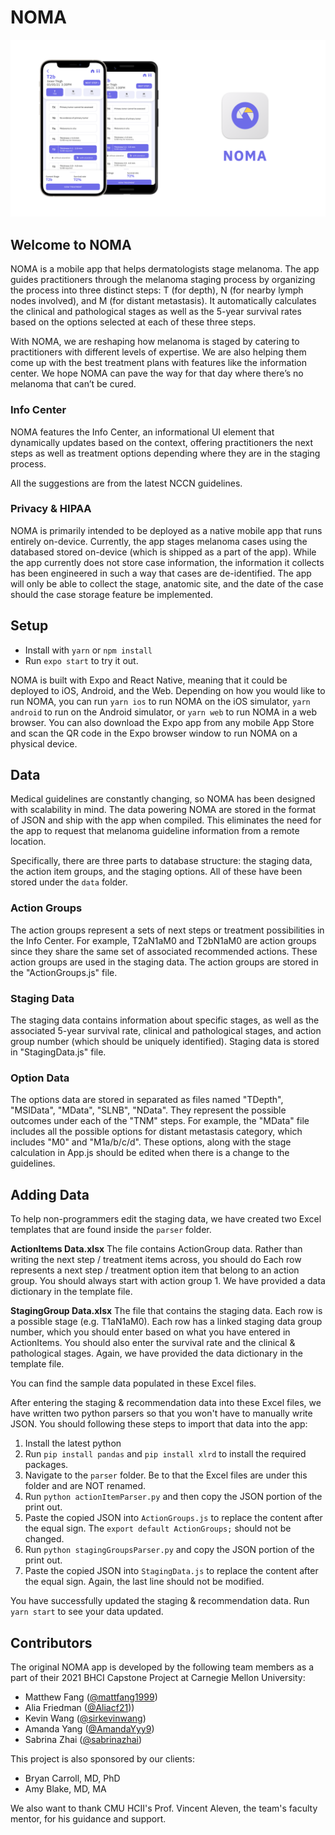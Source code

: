# NOMA
![NOMA app cover image](docs/noma_cover.png)

## Welcome to NOMA
NOMA is a mobile app that helps dermatologists stage melanoma. The app guides practitioners through the melanoma staging process by organizing the process into three distinct steps: T (for depth), N (for nearby lymph nodes involved), and M (for distant metastasis). It automatically calculates the clinical and pathological stages as well as the 5-year survival rates based on the options selected at each of these three steps. 

With NOMA, we are reshaping how melanoma is staged by catering to practitioners with different levels of expertise. We are also helping them come up with the best treatment plans with features like the information center. We hope NOMA can pave the way for that day where there’s no melanoma that can’t be cured.

### Info Center
NOMA features the Info Center, an informational UI element that dynamically updates based on the context, offering practitioners the next steps as well as treatment options depending where they are in the staging process.

All the suggestions are from the latest NCCN guidelines.

### Privacy & HIPAA
NOMA is primarily intended to be deployed as a native mobile app that runs entirely on-device. Currently, the app stages melanoma cases using the databased stored on-device (which is shipped as a part of the app). While the app currently does not store case information, the information it collects has been engineered in such a way that cases are de-identified. The app will only be able to collect the stage, anatomic site, and the date of the case should the case storage feature be implemented.

## Setup
* Install with `yarn` or `npm install`
* Run `expo start` to try it out.

NOMA is built with Expo and React Native, meaning that it could be deployed to iOS, Android, and the Web. Depending on how you would like to run NOMA, you can run `yarn ios` to run NOMA on the iOS simulator, `yarn android` to run on the Android simulator, or `yarn web` to run NOMA in a web browser. You can also download the Expo app from any mobile App Store and scan the QR code in the Expo browser window to run NOMA on a physical device.

## Data
Medical guidelines are constantly changing, so NOMA has been designed with scalability in mind. The data powering NOMA are stored in the format of JSON and ship with the app when compiled. This eliminates the need for the app to request that melanoma guideline information from a remote location.

Specifically, there are three parts to database structure: the staging data, the action item groups, and the staging options. All of these have been stored under the `data` folder. 


### Action Groups
The action groups represent a sets of next steps or treatment possibilities in the Info Center. For example, T2aN1aM0 and T2bN1aM0 are action groups since they share the same set of associated recommended actions. These action groups are used in the staging data. The action groups are stored in the "ActionGroups.js" file.

### Staging Data
The staging data contains information about specific stages, as well as the associated 5-year survival rate, clinical and pathological stages, and action group number (which should be uniquely identified). Staging data is stored in "StagingData.js" file. 

### Option Data
The options data are stored in separated as files named "TDepth", "MSIData", "MData", "SLNB", "NData". They represent the possible outcomes under each of the "TNM" steps. For example, the "MData" file includes all the possible options for distant metastasis category, which includes "M0" and "M1a/b/c/d". These options, along with the stage calculation in App.js should be edited when there is a change to the guidelines.

## Adding Data
To help non-programmers edit the staging data, we have created two Excel templates that are found inside the `parser` folder. 

**‌ActionItems Data.xlsx**
The file contains ActionGroup data. Rather than writing the next step / treatment items across, you should do Each row represents a next step / treatment option item that belong to an action group. You should always start with action group 1. We have provided a data dictionary in the template file.

**‌StagingGroup Data.xlsx**
The file that contains the staging data. Each row is a possible stage (e.g. T1aN1aM0). Each row has a linked staging data group number, which you should enter based on what you have entered in ActionItems. You should also enter the survival rate and the clinical & pathological stages. Again, we have provided the data dictionary in the template file.

You can find the sample data populated in these Excel files.

After entering the staging & recommendation data into these Excel files, we have written two python parsers so that you won't have to manually write JSON. You should following these steps to import that data into the app:
1. Install the latest python
2. Run `pip install pandas` and `pip install xlrd` to install the required packages.
3. Navigate to the `parser` folder. Be to that the Excel files are under this folder and are NOT renamed.
4. Run `python actionItemParser.py` and then copy the JSON portion of the print out.
5. Paste the copied JSON into `ActionGroups.js` to replace the content after the equal sign. The `export default ActionGroups;` should not be changed.
6. Run `python stagingGroupsParser.py` and copy the JSON portion of the print out.
7. Paste the copied JSON into `StagingData.js` to replace the content after the equal sign. Again, the last line should not be modified.

You have successfully updated the staging & recommendation data. Run `yarn start` to see your data updated. 
 

## Contributors

The original NOMA app is developed by the following team members as a part of their 2021 BHCI Capstone Project at Carnegie Mellon University:

* Matthew Fang ([@mattfang1999](https://github.com/Aliacf21))
* Alia Friedman ([@Aliacf21](https://github.com/Aliacf21)))
* Kevin Wang ([@sirkevinwang](https://github.com/sirkevinwang))
* Amanda Yang ([@AmandaYyy9](https://github.com/AmandaYyy9))
* Sabrina Zhai ([@sabrinazhai](https://github.com/sabrinazhai))

This project is also sponsored by our clients:

* Bryan Carroll, MD, PhD
* Amy Blake, MD, MA

We also want to thank CMU HCII's Prof. Vincent Aleven, the team's faculty mentor, for his guidance and support.
